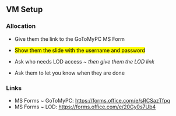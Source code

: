 ## VM Setup

### Allocation

- Give them the link to the GoToMyPC MS Form
- <mark>Show them the slide with the username and password</mark>

- Ask who needs LOD access ~ *then give them the LOD link*
- Ask them to let you know when they are done

### Links

- MS Forms ~ GoToMyPC: https://forms.office.com/e/sRCSazTfpq
- MS Forms ~ LOD: https://forms.office.com/e/20Gy0s7Ub4
